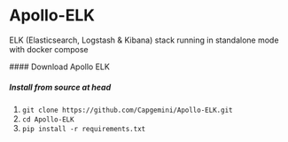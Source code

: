 Apollo-ELK
=========

ELK (Elasticsearch, Logstash & Kibana) stack running in standalone mode with docker compose

#### Download Apollo ELK

##### Install from source at head
1. ```git clone https://github.com/Capgemini/Apollo-ELK.git```
2. ```cd Apollo-ELK```
3. ```pip install -r requirements.txt```
